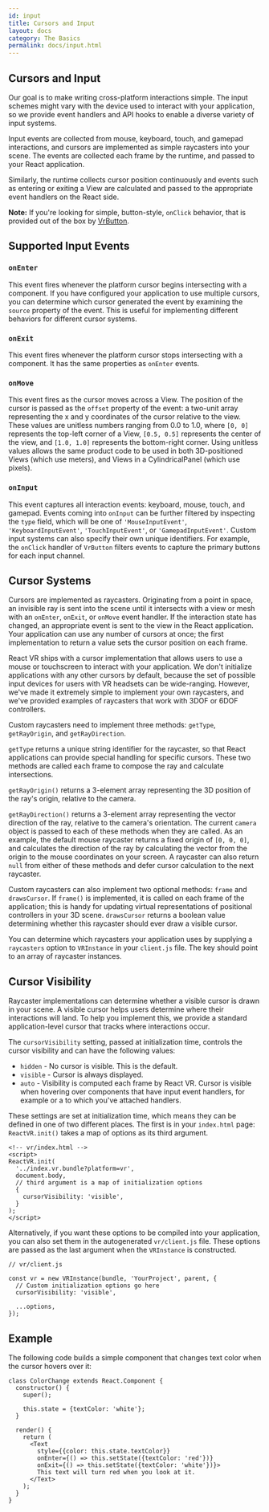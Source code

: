 ```yaml
---
id: input
title: Cursors and Input
layout: docs
category: The Basics
permalink: docs/input.html
---
```


## Cursors and Input

Our goal is to make writing cross-platform interactions simple. The input schemes might vary with the device used to interact with your application, so we provide event handlers and API hooks to enable a diverse variety of input systems.

Input events are collected from mouse, keyboard, touch, and gamepad interactions, and cursors are implemented as simple raycasters into your scene. The events are collected each frame by the runtime, and passed to your React application.

Similarly, the runtime collects cursor position continuously and events such as entering or exiting a View are calculated and passed to the appropriate event handlers on the React side.

**Note:** If you're looking for simple, button-style, `onClick` behavior, that is provided out of the box by [VrButton](docs/vrbutton.html).

## Supported Input Events

### `onEnter`

This event fires whenever the platform cursor begins intersecting with a
component. If you have configured your application to use multiple cursors,
you can determine which cursor generated the event by examining the `source`
property of the event. This is useful for implementing different behaviors for
different cursor systems.

### `onExit`

This event fires whenever the platform cursor stops intersecting with a
component. It has the same properties as `onEnter` events.

### `onMove`

This event fires as the cursor moves across a View. The position of the
cursor is passed as the `offset` property of the event: a two-unit array
representing the x and y coordinates of the cursor relative to the view.
These values are unitless numbers ranging from 0.0 to 1.0, where `[0, 0]`
represents the top-left corner of a View, `[0.5, 0.5]` represents the center of
the view, and `[1.0, 1.0]` represents the bottom-right corner. Using unitless
values allows the same product code to be used in both 3D-positioned Views
(which use meters), and Views in a CylindricalPanel (which use pixels).

### `onInput`

This event captures all interaction events: keyboard, mouse, touch, and gamepad.
Events coming into `onInput` can be further filtered by inspecting the `type`
field, which will be one of `'MouseInputEvent'`, `'KeyboardInputEvent'`,
`'TouchInputEvent'`, or `'GamepadInputEvent'`. Custom input systems can also
specify their own unique identifiers. For example, the `onClick` handler of
`VrButton` filters events to capture the primary buttons for each input channel.

## Cursor Systems

Cursors are implemented as raycasters. Originating from a point in space, an
invisible ray is sent into the scene until it intersects with a view or mesh
with an `onEnter`, `onExit`, or `onMove` event handler. If the interaction
state has changed, an appropriate event is sent to the view in the React
application. Your application can use any number of cursors at once; the first
implementation to return a value sets the cursor position on each frame.

React VR ships with a cursor implementation that allows users to
use a mouse or touchscreen to interact with your application. We don't
initialize applications with any other cursors by default, because the set of
possible input devices for users with VR headsets can be wide-ranging. However,
we've made it extremely simple to implement your own raycasters, and we've
provided examples of raycasters that work with 3DOF or 6DOF controllers.

Custom raycasters need to implement three methods: `getType`, `getRayOrigin`, and
`getRayDirection`.

`getType` returns a unique string identifier for the
raycaster, so that React applications can provide special handling for specific
cursors. These two methods are called each frame to compose the ray
and calculate intersections.

`getRayOrigin()` returns a 3-element array
representing the 3D position of the ray's origin, relative to the camera.

`getRayDirection()` returns a 3-element array representing the vector direction
of the ray, relative to the camera's orientation. The current `camera` object
is passed to each of these methods when they are called.
As an example, the default mouse raycaster returns a fixed origin of
`[0, 0, 0]`, and calculates the direction of the ray by calculating the vector
from the origin to the mouse coordinates on your screen. A raycaster can also
return `null` from either of these methods and defer cursor calculation
to the next raycaster.

Custom raycasters can also implement two optional methods: `frame` and
`drawsCursor`. If `frame()` is implemented, it is called on each frame of
the application; this is handy for updating virtual representations of
positional controllers in your 3D scene. `drawsCursor` returns a boolean value
determining whether this raycaster should ever draw a visible cursor.

You can determine which raycasters your application uses by supplying a
`raycasters` option to `VRInstance` in your `client.js` file. The key should
point to an array of raycaster instances.

## Cursor Visibility

Raycaster implementations can determine whether a visible cursor
is drawn in your scene. A visible cursor helps users determine
where their interactions will land. To help you implement this, we provide a standard
application-level cursor that tracks where interactions occur.

The `cursorVisibility` setting, passed at initialization time, controls the cursor
visibility and can have the following values:

 * `hidden` - No cursor is visible. This is the default.
 * `visible` - Cursor is always displayed.
 * `auto` - Visibility is computed each frame by React VR. Cursor is visible
 when hovering over components that have input event handlers, for example
 <VrButton> or a <View> to which you've attached handlers.

These settings are set at initialization time, which means they can be defined
in one of two different places. The first is in your `index.html` page:
`ReactVR.init()` takes a map of options as its third argument.

```
<!-- vr/index.html -->
<script>
ReactVR.init(
  '../index.vr.bundle?platform=vr',
  document.body,
  // third argument is a map of initialization options
  {
    cursorVisibility: 'visible',
  }
);
</script>
```

Alternatively, if you want these options to be compiled into your application,
you can also set them in the autogenerated `vr/client.js` file. These options
are passed as the last argument when the `VRInstance` is constructed.

```
// vr/client.js

const vr = new VRInstance(bundle, 'YourProject', parent, {
  // Custom initialization options go here
  cursorVisibility: 'visible',

  ...options,
});
```

## Example

The following code builds a simple component that changes text color when the
cursor hovers over it:

```
class ColorChange extends React.Component {
  constructor() {
    super();

    this.state = {textColor: 'white'};
  }

  render() {
    return (
      <Text
        style={{color: this.state.textColor}}
        onEnter={() => this.setState({textColor: 'red'})}
        onExit={() => this.setState({textColor: 'white'})}>
        This text will turn red when you look at it.
      </Text>
    );
  }
}
```
